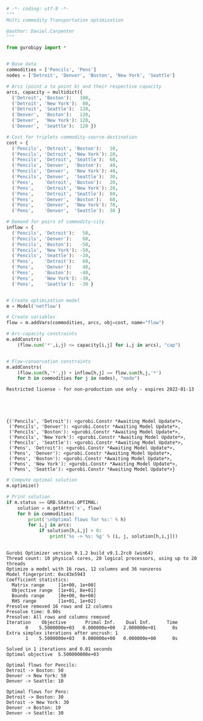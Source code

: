 ```python
# -*- coding: utf-8 -*-
"""
Multi commodity Transportation optimization

@author: Daniel.Carpenter
"""

from gurobipy import *

```


```python

# Base data
commodities = ['Pencils', 'Pens']
nodes = ['Detroit', 'Denver', 'Boston', 'New York', 'Seattle']

# Arcs (point a to point b) and their respective capacity
arcs, capacity = multidict({
  ('Detroit', 'Boston'):   100,
  ('Detroit', 'New York'):  80,
  ('Detroit', 'Seattle'):  120,
  ('Denver',  'Boston'):   120,
  ('Denver',  'New York'): 120,
  ('Denver',  'Seattle'):  120 })

# Cost for triplets commodity-source-destination
cost = {
  ('Pencils', 'Detroit', 'Boston'):   10,
  ('Pencils', 'Detroit', 'New York'): 20,
  ('Pencils', 'Detroit', 'Seattle'):  60,
  ('Pencils', 'Denver',  'Boston'):   40,
  ('Pencils', 'Denver',  'New York'): 40,
  ('Pencils', 'Denver',  'Seattle'):  30,
  ('Pens',    'Detroit', 'Boston'):   20,
  ('Pens',    'Detroit', 'New York'): 20,
  ('Pens',    'Detroit', 'Seattle'):  80,
  ('Pens',    'Denver',  'Boston'):   60,
  ('Pens',    'Denver',  'New York'): 70,
  ('Pens',    'Denver',  'Seattle'):  30 }

# Demand for pairs of commodity-city
inflow = {
  ('Pencils', 'Detroit'):   50,
  ('Pencils', 'Denver'):    60,
  ('Pencils', 'Boston'):   -50,
  ('Pencils', 'New York'): -50,
  ('Pencils', 'Seattle'):  -10,
  ('Pens',    'Detroit'):   60,
  ('Pens',    'Denver'):    40,
  ('Pens',    'Boston'):   -40,
  ('Pens',    'New York'): -30,
  ('Pens',    'Seattle'):  -30 }

```


```python

# Create optimization model
m = Model('netflow')

# Create variables
flow = m.addVars(commodities, arcs, obj=cost, name="flow")

# Arc-capacity constraints
m.addConstrs(
    (flow.sum('*',i,j) <= capacity[i,j] for i,j in arcs), "cap")


# Flow-conservation constraints
m.addConstrs(
    (flow.sum(h,'*',j) + inflow[h,j] == flow.sum(h,j,'*')
    for h in commodities for j in nodes), "node")

```

    Restricted license - for non-production use only - expires 2022-01-13
    




    {('Pencils', 'Detroit'): <gurobi.Constr *Awaiting Model Update*>,
     ('Pencils', 'Denver'): <gurobi.Constr *Awaiting Model Update*>,
     ('Pencils', 'Boston'): <gurobi.Constr *Awaiting Model Update*>,
     ('Pencils', 'New York'): <gurobi.Constr *Awaiting Model Update*>,
     ('Pencils', 'Seattle'): <gurobi.Constr *Awaiting Model Update*>,
     ('Pens', 'Detroit'): <gurobi.Constr *Awaiting Model Update*>,
     ('Pens', 'Denver'): <gurobi.Constr *Awaiting Model Update*>,
     ('Pens', 'Boston'): <gurobi.Constr *Awaiting Model Update*>,
     ('Pens', 'New York'): <gurobi.Constr *Awaiting Model Update*>,
     ('Pens', 'Seattle'): <gurobi.Constr *Awaiting Model Update*>}




```python
# Compute optimal solution
m.optimize()

# Print solution
if m.status == GRB.Status.OPTIMAL:
    solution = m.getAttr('x', flow)
    for h in commodities:
        print('\nOptimal flows for %s:' % h)
        for i,j in arcs:
            if solution[h,i,j] > 0:
                print('%s -> %s: %g' % (i, j, solution[h,i,j]))
                
```

    Gurobi Optimizer version 9.1.2 build v9.1.2rc0 (win64)
    Thread count: 10 physical cores, 20 logical processors, using up to 20 threads
    Optimize a model with 16 rows, 12 columns and 36 nonzeros
    Model fingerprint: 0xc43e5943
    Coefficient statistics:
      Matrix range     [1e+00, 1e+00]
      Objective range  [1e+01, 8e+01]
      Bounds range     [0e+00, 0e+00]
      RHS range        [1e+01, 1e+02]
    Presolve removed 16 rows and 12 columns
    Presolve time: 0.00s
    Presolve: All rows and columns removed
    Iteration    Objective       Primal Inf.    Dual Inf.      Time
           0    5.5000000e+03   0.000000e+00   2.000000e+01      0s
    Extra simplex iterations after uncrush: 1
           1    5.5000000e+03   0.000000e+00   0.000000e+00      0s
    
    Solved in 1 iterations and 0.01 seconds
    Optimal objective  5.500000000e+03
    
    Optimal flows for Pencils:
    Detroit -> Boston: 50
    Denver -> New York: 50
    Denver -> Seattle: 10
    
    Optimal flows for Pens:
    Detroit -> Boston: 30
    Detroit -> New York: 30
    Denver -> Boston: 10
    Denver -> Seattle: 30
    


```python

```

